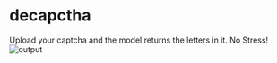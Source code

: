# decapctha
Upload your captcha and the model returns the letters in it. No Stress!
![output](https://github.com/vineethgupthab/decapctha/assets/138868502/b6d595ec-c9b4-477c-adac-c27cac69ea1d)
